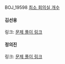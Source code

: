 BOJ_19598 [최소 회의실 개수](https://www.acmicpc.net/problem/19598)<br>

#### 김선웅
링크: [문제 풀이 링크](https://github.com/dnd2dnd/coding-test/commit/6e5a99d64c9e9bc4d274006d510377f9f5c57e11)

#### 정의진
링크: [문제 풀이 링크](https://github.com/uijin-j/algorithm-coding-test/tree/main/%EB%B0%B1%EC%A4%80/Gold/19598.%E2%80%85%EC%B5%9C%EC%86%8C%E2%80%85%ED%9A%8C%EC%9D%98%EC%8B%A4%E2%80%85%EA%B0%9C%EC%88%98)
